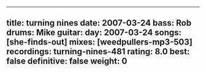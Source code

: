 
---
title: turning nines
date: 2007-03-24
bass:	Rob
drums:	Mike
guitar:	
day: 2007-03-24
songs: [she-finds-out]
mixes: [weedpullers-mp3-503]
recordings: turning-nines-481
rating: 8.0
best: false
definitive: false
weight: 0
---
